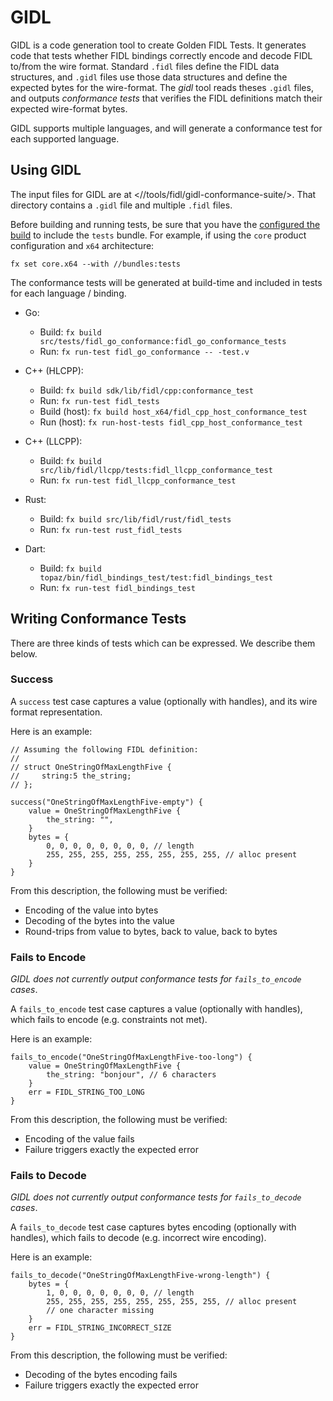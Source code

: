 # GIDL

GIDL is a code generation tool to create Golden FIDL Tests. It generates code
that tests whether FIDL bindings correctly encode and decode FIDL to/from the
wire format. Standard `.fidl` files define the FIDL data structures, and `.gidl`
files use those data structures and define the expected bytes for the
wire-format. The _gidl_ tool reads theses `.gidl` files, and outputs
_conformance tests_ that verifies the FIDL definitions match their expected
wire-format bytes.

GIDL supports multiple languages, and will generate a conformance test for each
supported language.

## Using GIDL

The input files for GIDL are at <//tools/fidl/gidl-conformance-suite/>. That
directory contains a `.gidl` file and multiple `.fidl` files.

Before building and running tests, be sure that you have the [configured the
build][fx set] to include the `tests` bundle. For example, if using the `core`
product configuration and `x64` architecture:

    fx set core.x64 --with //bundles:tests

The conformance tests will be generated at build-time and included in tests
for each language / binding.

* Go:
    * Build: `fx build src/tests/fidl_go_conformance:fidl_go_conformance_tests`
    * Run: `fx run-test fidl_go_conformance -- -test.v`

* C++ (HLCPP):
    * Build: `fx build sdk/lib/fidl/cpp:conformance_test`
    * Run: `fx run-test fidl_tests`
    * Build (host): `fx build host_x64/fidl_cpp_host_conformance_test`
    * Run (host): `fx run-host-tests fidl_cpp_host_conformance_test`

* C++ (LLCPP):
    * Build: `fx build src/lib/fidl/llcpp/tests:fidl_llcpp_conformance_test`
    * Run: `fx run-test fidl_llcpp_conformance_test`

* Rust:
    * Build: `fx build src/lib/fidl/rust/fidl_tests`
    * Run: `fx run-test rust_fidl_tests`

* Dart:
    * Build: `fx build topaz/bin/fidl_bindings_test/test:fidl_bindings_test`
    * Run: `fx run-test fidl_bindings_test`

## Writing Conformance Tests

There are three kinds of tests which can be expressed. We describe them below.

### Success

A `success` test case captures a value (optionally with handles), and its wire
format representation.

Here is an example:

    // Assuming the following FIDL definition:
    //
    // struct OneStringOfMaxLengthFive {
    //     string:5 the_string;
    // };

    success("OneStringOfMaxLengthFive-empty") {
        value = OneStringOfMaxLengthFive {
            the_string: "",
        }
        bytes = {
            0, 0, 0, 0, 0, 0, 0, 0, // length
            255, 255, 255, 255, 255, 255, 255, 255, // alloc present
        }
    }

From this description, the following must be verified:

* Encoding of the value into bytes
* Decoding of the bytes into the value
* Round-trips from value to bytes, back to value, back to bytes

### Fails to Encode

_GIDL does not currently output conformance tests for `fails_to_encode` cases_.

A `fails_to_encode` test case captures a value (optionally with handles), which
fails to encode (e.g. constraints not met).

Here is an example:

    fails_to_encode("OneStringOfMaxLengthFive-too-long") {
        value = OneStringOfMaxLengthFive {
            the_string: "bonjour", // 6 characters
        }
        err = FIDL_STRING_TOO_LONG
    }

From this description, the following must be verified:

* Encoding of the value fails
* Failure triggers exactly the expected error

### Fails to Decode

_GIDL does not currently output conformance tests for `fails_to_decode` cases_.

A `fails_to_decode` test case captures bytes encoding (optionally with handles),
which fails to decode (e.g. incorrect wire encoding).

Here is an example:

    fails_to_decode("OneStringOfMaxLengthFive-wrong-length") {
        bytes = {
            1, 0, 0, 0, 0, 0, 0, 0, // length
            255, 255, 255, 255, 255, 255, 255, 255, // alloc present
            // one character missing
        }
        err = FIDL_STRING_INCORRECT_SIZE
    }

From this description, the following must be verified:

* Decoding of the bytes encoding fails
* Failure triggers exactly the expected error

[fx set]: https://fuchsia.dev/fuchsia-src/development/workflows/fx#configure-a-build
